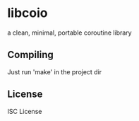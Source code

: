 # libcoio
a clean, minimal, portable coroutine library

## Compiling
Just run 'make' in the project dir

## License
ISC License
